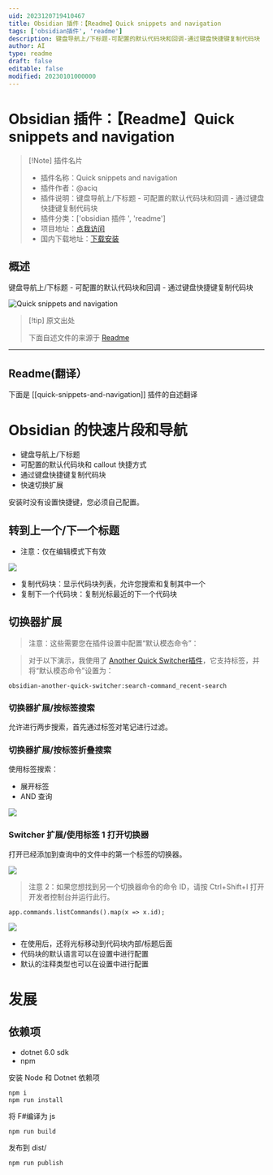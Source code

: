 ```yaml
---
uid: 2023120719410467
title: Obsidian 插件：【Readme】Quick snippets and navigation
tags: ['obsidian插件', 'readme']
description: 键盘导航上/下标题-可配置的默认代码块和回调-通过键盘快捷键复制代码块
author: AI
type: readme
draft: false
editable: false
modified: 20230101000000
---
```


# Obsidian 插件：【Readme】Quick snippets and navigation

> [!Note] 插件名片
> - 插件名称：Quick snippets and navigation
> - 插件作者：@aciq
> - 插件说明：键盘导航上/下标题 - 可配置的默认代码块和回调 - 通过键盘快捷键复制代码块
> - 插件分类：['obsidian 插件 ', 'readme']
> - 项目地址：[点我访问](https://github.com/aciq/obsidian-keyboard-shortcuts)
> - 国内下载地址：[下载安装](https://pkmer.cn/products/plugin/pluginMarket/?quick-snippets-and-navigation)

## 概述

键盘导航上/下标题 - 可配置的默认代码块和回调 - 通过键盘快捷键复制代码块

![Quick snippets and navigation](https://cdn.pkmer.cn/covers/quick-snippets-and-navigation.gif!pkmer)

> [!tip] 原文出处
>
>下面自述文件的来源于 [Readme](https://ghproxy.net/https://raw.githubusercontent.com/ieviev/obsidian-keyboard-shortcuts/main/README.md)
>

---

## Readme(翻译）

下面是 [[quick-snippets-and-navigation]] 插件的自述翻译

# Obsidian 的快速片段和导航

- 键盘导航上/下标题
- 可配置的默认代码块和 callout 快捷方式
- 通过键盘快捷键复制代码块
- 快速切换扩展

安装时没有设置快捷键，您必须自己配置。

## 转到上一个/下一个标题

- 注意：仅在编辑模式下有效

![](https://cdn.pkmer.cn/covers/quick-snippets-and-navigation_1_0.gif!pkmer)

- 复制代码块：显示代码块列表，允许您搜索和复制其中一个
- 复制下一个代码块：复制光标最近的下一个代码块

## 切换器扩展

> 注意：这些需要您在插件设置中配置“默认模态命令”：

> 对于以下演示，我使用了 [Another Quick Switcher插件](https://github.com/tadashi-aikawa/obsidian-another-quick-switcher)，它支持标签，并将“默认模态命令”设置为：

```
obsidian-another-quick-switcher:search-command_recent-search
```

### 切换器扩展/按标签搜索

允许进行两步搜索，首先通过标签对笔记进行过滤。

### 切换器扩展/按标签折叠搜索

使用标签搜索：

- 展开标签
- AND 查询

![](https://cdn.pkmer.cn/covers/quick-snippets-and-navigation_1_1.gif!pkmer)

<!-- ![](https://cdn.pkmer.cn/covers/quick-snippets-and-navigation_2_0.gif!pkmer) -->

### Switcher 扩展/使用标签 1 打开切换器

打开已经添加到查询中的文件中的第一个标签的切换器。

![](https://cdn.pkmer.cn/covers/quick-snippets-and-navigation_1_2.gif!pkmer)

> 注意 2：如果您想找到另一个切换器命令的命令 ID，请按 Ctrl+Shift+I 打开开发者控制台并运行此行。

```
app.commands.listCommands().map(x => x.id);
```

![](https://cdn.pkmer.cn/covers/quick-snippets-and-navigation_2_1.png!pkmer)

- 在使用后，还将光标移动到代码块内部/标题后面
- 代码块的默认语言可以在设置中进行配置
- 默认的注释类型也可以在设置中进行配置

# 发展

## 依赖项

- dotnet 6.0 sdk
- npm

安装 Node 和 Dotnet 依赖项

```
npm i
npm run install
```

将 F#编译为 js

```
npm run build
```

发布到 dist/

```
npm run publish
```